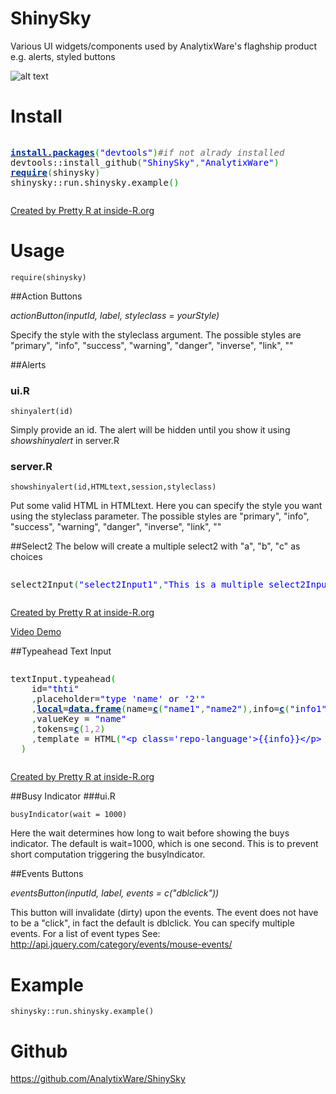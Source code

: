 ShinySky
========

Various UI widgets/components used by AnalytixWare's flaghship product e.g. alerts, styled buttons

![alt text](https://github.com/AnalytixWare/ShinySky/blob/master/screenshots/7.png?raw=true "Examples")


# Install
<div style="overflow:auto;"><div class="geshifilter"><pre class="r geshifilter-R" style="font-family:monospace;"><a href="http://inside-r.org/r-doc/utils/install.packages"><span style="color: #003399; font-weight: bold;">install.packages</span></a><span style="color: #009900;">&#40;</span><span style="color: #0000ff;">&quot;devtools&quot;</span><span style="color: #009900;">&#41;</span><span style="color: #666666; font-style: italic;">#if not alrady installed</span>
devtools<span style="">::</span>install_github<span style="color: #009900;">&#40;</span><span style="color: #0000ff;">&quot;ShinySky&quot;</span><span style="color: #339933;">,</span><span style="color: #0000ff;">&quot;AnalytixWare&quot;</span><span style="color: #009900;">&#41;</span>
<a href="http://inside-r.org/r-doc/base/require"><span style="color: #003399; font-weight: bold;">require</span></a><span style="color: #009900;">&#40;</span>shinysky<span style="color: #009900;">&#41;</span>
shinysky<span style="">::</span>run.shinysky.example<span style="color: #009900;">&#40;</span><span style="color: #009900;">&#41;</span></pre></div></div><p><a href="http://www.inside-r.org/pretty-r" title="Created by Pretty R at inside-R.org">Created by Pretty R at inside-R.org</a></p>


# Usage

```
require(shinysky)
```

##Action Buttons

_actionButton(inputId, label, styleclass = yourStyle)_

Specify the style with the  styleclass argument. The possible styles are "primary", "info", "success", "warning", "danger", "inverse", "link", "" 

##Alerts

### ui.R
```
shinyalert(id)
```

Simply provide an id. The alert will be hidden until you show it using _showshinyalert_ in server.R

### server.R
```
showshinyalert(id,HTMLtext,session,styleclass)
```

Put some valid HTML in HTMLtext. Here you can specify the style you want using the styleclass parameter. The possible styles are "primary", "info", "success", "warning", "danger", "inverse", "link", "" 

##Select2
The below will create a multiple select2 with "a", "b", "c" as choices
<div style="overflow:auto;"><div class="geshifilter"><pre class="r geshifilter-R" style="font-family:monospace;">select2Input<span style="color: #009900;">&#40;</span><span style="color: #0000ff;">&quot;select2Input1&quot;</span><span style="color: #339933;">,</span><span style="color: #0000ff;">&quot;This is a multiple select2Input&quot;</span><span style="color: #339933;">,</span>choices=<a href="http://inside-r.org/r-doc/base/c"><span style="color: #003399; font-weight: bold;">c</span></a><span style="color: #009900;">&#40;</span><span style="color: #0000ff;">&quot;a&quot;</span><span style="color: #339933;">,</span><span style="color: #0000ff;">&quot;b&quot;</span><span style="color: #339933;">,</span><span style="color: #0000ff;">&quot;c&quot;</span><span style="color: #009900;">&#41;</span><span style="color: #339933;">,</span>selected=<a href="http://inside-r.org/r-doc/base/c"><span style="color: #003399; font-weight: bold;">c</span></a><span style="color: #009900;">&#40;</span><span style="color: #0000ff;">&quot;b&quot;</span><span style="color: #339933;">,</span><span style="color: #0000ff;">&quot;a&quot;</span><span style="color: #009900;">&#41;</span><span style="color: #009900;">&#41;</span></pre></div></div><p><a href="http://www.inside-r.org/pretty-r" title="Created by Pretty R at inside-R.org">Created by Pretty R at inside-R.org</a></p>

<a href="www.youtube.com/embed/9T4F-j76Vf0">Video Demo</a>

##Typeahead Text Input
<div style="overflow:auto;"><div class="geshifilter"><pre class="r geshifilter-R" style="font-family:monospace;">textInput.typeahead<span style="color: #009900;">&#40;</span>
    id=<span style="color: #0000ff;">&quot;thti&quot;</span>
    <span style="color: #339933;">,</span>placeholder=<span style="color: #0000ff;">&quot;type 'name' or '2'&quot;</span>
    <span style="color: #339933;">,</span><a href="http://inside-r.org/r-doc/base/local"><span style="color: #003399; font-weight: bold;">local</span></a>=<a href="http://inside-r.org/r-doc/base/data.frame"><span style="color: #003399; font-weight: bold;">data.frame</span></a><span style="color: #009900;">&#40;</span>name=<a href="http://inside-r.org/r-doc/base/c"><span style="color: #003399; font-weight: bold;">c</span></a><span style="color: #009900;">&#40;</span><span style="color: #0000ff;">&quot;name1&quot;</span><span style="color: #339933;">,</span><span style="color: #0000ff;">&quot;name2&quot;</span><span style="color: #009900;">&#41;</span><span style="color: #339933;">,</span>info=<a href="http://inside-r.org/r-doc/base/c"><span style="color: #003399; font-weight: bold;">c</span></a><span style="color: #009900;">&#40;</span><span style="color: #0000ff;">&quot;info1&quot;</span><span style="color: #339933;">,</span><span style="color: #0000ff;">&quot;info2&quot;</span><span style="color: #009900;">&#41;</span><span style="color: #009900;">&#41;</span>
    <span style="color: #339933;">,</span>valueKey = <span style="color: #0000ff;">&quot;name&quot;</span>
    <span style="color: #339933;">,</span>tokens=<a href="http://inside-r.org/r-doc/base/c"><span style="color: #003399; font-weight: bold;">c</span></a><span style="color: #009900;">&#40;</span><span style="color: #cc66cc;">1</span><span style="color: #339933;">,</span><span style="color: #cc66cc;">2</span><span style="color: #009900;">&#41;</span>
    <span style="color: #339933;">,</span>template = HTML<span style="color: #009900;">&#40;</span><span style="color: #0000ff;">&quot;&lt;p class='repo-language'&gt;{{info}}&lt;/p&gt; &lt;p class='repo-name'&gt;{{name}}&lt;/p&gt; &lt;p class='repo-description'&gt;You need to learn more CSS to customize this further&lt;/p&gt;&quot;</span><span style="color: #009900;">&#41;</span>
  <span style="color: #009900;">&#41;</span></pre></div></div><p><a href="http://www.inside-r.org/pretty-r" title="Created by Pretty R at inside-R.org">Created by Pretty R at inside-R.org</a></p>

##Busy Indicator
###ui.R
```
busyIndicator(wait = 1000)
```

Here the wait determines how long to wait before showing the buys indicator. The default is wait=1000, which is one second. This is to prevent short computation triggering the busyIndicator.

##Events Buttons

_eventsButton(inputId, label, events = c("dblclick"))_

This button will invalidate (dirty) upon the events. The event does not have to be a "click", in fact the default is dblclick. You can specify multiple events. For a list of event types See: http://api.jquery.com/category/events/mouse-events/

# Example

```
shinysky::run.shinysky.example()
```

# Github

https://github.com/AnalytixWare/ShinySky

